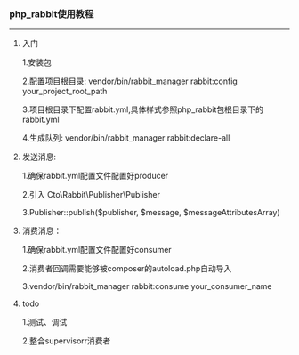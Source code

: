 ### php_rabbit使用教程
---

1. 入门

    1.安装包

    2.配置项目根目录: vendor/bin/rabbit_manager rabbit:config your_project_root_path

    3.项目根目录下配置rabbit.yml,具体样式参照php_rabbit包根目录下的rabbit.yml

    4.生成队列: vendor/bin/rabbit_manager rabbit:declare-all

2. 发送消息:

    1.确保rabbit.yml配置文件配置好producer

    2.引入 Cto\Rabbit\Publisher\Publisher

    3.Publisher::publish($publisher, $message, $messageAttributesArray)

3. 消费消息：

    1.确保rabbit.yml配置文件配置好consumer

    2.消费者回调需要能够被composer的autoload.php自动导入

    3.vendor/bin/rabbit_manager rabbit:consume your_consumer_name

4. todo

    1.测试、调试

    2.整合supervisorr消费者